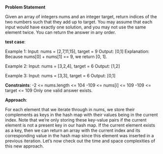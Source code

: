 **Problem Statement**

Given an array of integers nums and an integer target, return indices of the two numbers such that they add up to target.
You may assume that each input would have exactly one solution, and you may not use the same element twice.
You can return the answer in any order.

**test case**:

Example 1:
Input: nums = [2,7,11,15], target = 9
Output: [0,1]
Explanation: Because nums[0] + nums[1] == 9, we return [0, 1].

Example 2:
Input: nums = [3,2,4], target = 6
Output: [1,2]

Example 3:
Input: nums = [3,3], target = 6
Output: [0,1]

**Constraints**:
-2 <= nums.length <= 104
-109 <= nums[i] <= 109
-109 <= target <= 109
Only one valid answer exists.

**Approach**:

For each element that we iterate through in nums, we store their complements as keys in the hash map with their values being in the current index. 
Note that we’re only storing these key-value pairs if the current element is not a present key in our hash map. 
If the current element exists as a key, then we can return an array with the current index and its corresponding value in the hash map since this element was inserted in a previous iteration. 
Let’s now check out the time and space complexities of this new approach.
